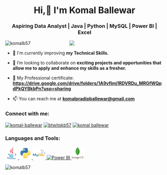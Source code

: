 <h1 align="center">Hi,👋 I'm Komal Ballewar</h1>
<h3 align="center">Aspiring Data Analyst | Java | Python | MySQL | Power BI | Excel </h3>
<img align="right" width="300" src="https://cdn.dribbble.com/users/4055494/screenshots/15215756/media/d2b66c4ca0192aa26d103448b3d1518b.gif"> 

<p align="left"> <img src="https://komarev.com/ghpvc/?username=komalb57&label=Profile%20views&color=0e75b6&style=flat" alt="komalb57" /> </p>

- 🌱 I'm currently improving **my Technical Skills.**

- 👯 I’m looking to collaborate on **exciting projects and opportunities that allow me to apply and enhance my skills as a fresher.**
  
- 🎉 My Professional certificate: **https://drive.google.com/drive/folders/1A9vflmj1RDVRDu_MRGfWQpdPkQYBkbPn?usp=sharing**
  
- 📫 You can reach me at **komalpradipballewar@gmail.com**
                          

<h3 align="left">Connect with me:</h3>
<p align="left">
<a href="https://linkedin.com/in/komal-ballewar" target="blank"><img align="center" src="https://raw.githubusercontent.com/rahuldkjain/github-profile-readme-generator/master/src/images/icons/Social/linked-in-alt.svg" alt="komal-ballewar" height="30" width="40" /></a>
<a href="https://instagram.com/btwits_kb30" target="blank"><img align="center" src="https://raw.githubusercontent.com/rahuldkjain/github-profile-readme-generator/master/src/images/icons/Social/instagram.svg" alt="btwitskb57" height="30" width="40" /></a>
<a href="https://www.facebook.com/komal.ballewar.57" target="blank"><img align="center" src="https://raw.githubusercontent.com/rahuldkjain/github-profile-readme-generator/master/src/images/icons/Social/facebook.svg" alt="komal ballewar" height="30" width="40" /></a>
</p>


<h3 align="left">Languages and Tools:</h3>
<p align="left"> 
    <!-- HTML 
  <a href="https://www.w3.org/html/" target="_blank" rel="noreferrer"> 
    <img src="https://raw.githubusercontent.com/devicons/devicon/master/icons/html5/html5-original-wordmark.svg" alt="html5" width="40" height="40"/> 
  </a> -->
  <!-- CSS 
  <a href="https://www.w3schools.com/css/" target="_blank" rel="noreferrer"> 
    <img src="https://raw.githubusercontent.com/devicons/devicon/master/icons/css3/css3-original-wordmark.svg" alt="css3" width="40" height="40"/> 
  </a> -->
  <!-- Java -->
  <a href="https://www.java.com" target="_blank" rel="noreferrer"> 
    <img src="https://raw.githubusercontent.com/devicons/devicon/master/icons/java/java-original.svg" alt="java" width="40" height="40"/> 
  </a> 
  <!-- Python -->
  <a href="https://www.python.com" target="_blank" rel="noreferrer"> 
    <img src="https://raw.githubusercontent.com/devicons/devicon/master/icons/python/python-original.svg" alt="python" width="40" height="40"/> 
  </a> 
  <!-- MySQL -->
  <a href="https://www.mysql.com/" target="_blank" rel="noreferrer"> 
    <img src="https://raw.githubusercontent.com/devicons/devicon/master/icons/mysql/mysql-original-wordmark.svg" alt="mysql" width="40" height="40"/> 
  </a> 
<!-- Spring 
  <a href="https://spring.io/" target="_blank" rel="noreferrer"> 
    <img src="https://www.vectorlogo.zone/logos/springio/springio-icon.svg" alt="spring" width="40" height="40"/> 
  </a> -->
  <!-- Power BI -->
<a href="https://powerbi.microsoft.com/" target="_blank" rel="noreferrer">
  <img src="https://raw.githubusercontent.com/devicons/devicon/master/icons/powerbi/powerbi-original.svg" alt="Power BI" width="40" height="40"/>
</a>
<!-- HTML -->
  <a href="https://www.w3.org/mongodb/" target="_blank" rel="noreferrer"> 
    <img src="https://raw.githubusercontent.com/devicons/devicon/master/icons/mongodb/mongodb-original-wordmark.svg" alt="mongodb" width="40" height="40"/> 
  </a>
</p>

<p><img align="left" src="https://github-readme-stats.vercel.app/api/top-langs?username=komalb57&show_icons=true&locale=en&layout=compact" alt="komalb57" /></p>

<!--<p>&nbsp;<img align="center" src="https://github-readme-stats.vercel.app/api?username=komalb57&show_icons=true&locale=en" alt="komalb57" /></p>

<!--<p><img align="center" src="https://github-readme-streak-stats.herokuapp.com/?user=komalb57&" alt="komalb57" /></p>-->

